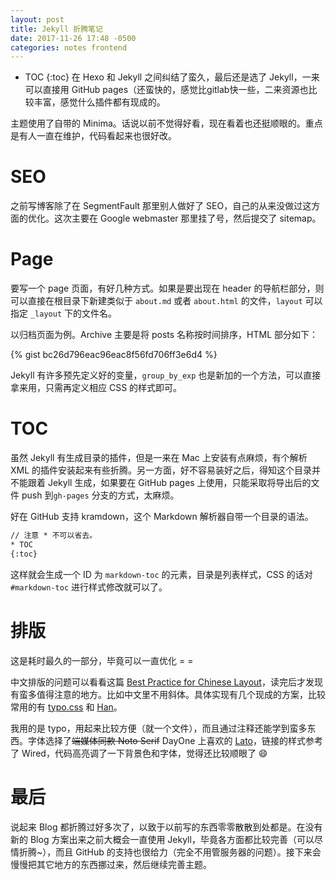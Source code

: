```yaml
---
layout: post
title: Jekyll 折腾笔记
date: 2017-11-26 17:48 -0500
categories: notes frontend
---
```


* TOC
{:toc}
在 Hexo 和 Jekyll 之间纠结了蛮久，最后还是选了 Jekyll，一来可以直接用 GitHub pages（还蛮快的，感觉比gitlab快一些，二来资源也比较丰富，感觉什么插件都有现成的。

主题使用了自带的 Minima。话说以前不觉得好看，现在看着也还挺顺眼的。重点是有人一直在维护，代码看起来也很好改。

# SEO
之前写博客除了在 SegmentFault 那里别人做好了 SEO，自己的从来没做过这方面的优化。这次主要在 Google webmaster 那里挂了号，然后提交了 sitemap。

# Page
要写一个 page 页面，有好几种方式。如果是要出现在 header 的导航栏部分，则可以直接在根目录下新建类似于 `about.md` 或者 `about.html` 的文件，`layout` 可以指定 `_layout` 下的文件名。

以归档页面为例。Archive 主要是将 posts 名称按时间排序，HTML 部分如下：

{% gist bc26d796eac96eac8f56fd706ff3e6d4 %}

Jekyll 有许多预先定义好的变量，`group_by_exp` 也是新加的一个方法，可以直接拿来用，只需再定义相应 CSS 的样式即可。

# TOC
虽然 Jekyll 有生成目录的插件，但是一来在 Mac 上安装有点麻烦，有个解析 XML 的插件安装起来有些折腾。另一方面，好不容易装好之后，得知这个目录并不能跟着 Jekyll 生成，如果要在 GitHub pages 上使用，只能采取将导出后的文件 push 到`gh-pages` 分支的方式，太麻烦。

好在 GitHub 支持 kramdown，这个 Markdown 解析器自带一个目录的语法。

```html
// 注意 * 不可以省去。
* TOC
{:toc}
```

这样就会生成一个 ID 为 `markdown-toc` 的元素，目录是列表样式，CSS 的话对 `#markdown-toc` 进行样式修改就可以了。

# 排版
这是耗时最久的一部分，毕竟可以一直优化 = = 

中文排版的问题可以看看这篇 [Best Practice for Chinese Layout](https://medium.com/@bobtung/best-practice-in-chinese-layout-f933aff1728f)，读完后才发现有蛮多值得注意的地方。比如中文里不用斜体。具体实现有几个现成的方案，比较常用的有 [typo.css](https://github.com/sofish/typo.css) 和 [Han](https://github.com/ethantw/Han)。

我用的是 typo，用起来比较方便（就一个文件），而且通过注释还能学到蛮多东西。字体选择了~~端媒体同款 Noto Serif~~  DayOne 上喜欢的 [Lato](https://fonts.google.com/specimen/Lato?selection.family=Lato)，链接的样式参考了 Wired，代码高亮调了一下背景色和字体，觉得还比较顺眼了 😄

# 最后

说起来 Blog 都折腾过好多次了，以致于以前写的东西零零散散到处都是。在没有新的 Blog 方案出来之前大概会一直使用 Jekyll，毕竟各方面都比较完善（可以尽情折腾~），而且 GitHub 的支持也很给力（完全不用管服务器的问题）。接下来会慢慢把其它地方的东西挪过来，然后继续完善主题。
